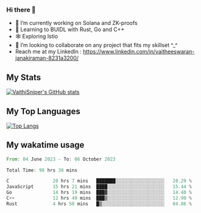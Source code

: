 ### Hi there 👋

- 🔭 I’m currently working on Solana and ZK-proofs
- 📖 Learning to BUIDL with Rust, Go and C++
- 🕸️ Exploring Istio
- 👯 I’m looking to collaborate on any project that fits my skillset ^_^
- Reach me at my LinkedIn : https://www.linkedin.com/in/vaitheeswaran-janakiraman-8231a3200/

## My Stats
[![VaithiSniper's GitHub stats](https://github-readme-stats.vercel.app/api?username=VaithiSniper&hide=stars&theme=radical)](https://github.com/anuraghazra/github-readme-stats)

## My Top Languages

[![Top Langs](https://github-readme-stats.vercel.app/api/top-langs/?username=VaithiSniper&layout=compact)](https://github.com/anuraghazra/github-readme-stats)

## My wakatime usage

<!--START_SECTION:waka-->

```rust
From: 04 June 2023 - To: 06 October 2023

Total Time: 98 hrs 38 mins

C                28 hrs 7 mins   ███████░░░░░░░░░░░░░░░░░░   28.29 %
JavaScript       15 hrs 21 mins  ████░░░░░░░░░░░░░░░░░░░░░   15.44 %
Go               14 hrs 19 mins  ███▓░░░░░░░░░░░░░░░░░░░░░   14.40 %
C++              12 hrs 49 mins  ███▒░░░░░░░░░░░░░░░░░░░░░   12.90 %
Rust             4 hrs 50 mins   █▒░░░░░░░░░░░░░░░░░░░░░░░   04.86 %
```

<!--END_SECTION:waka-->
